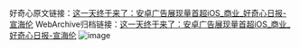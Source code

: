 好奇心原文链接：[这一天终于来了：安卓广告展现量首超iOS_商业_好奇心日报-宣海伦](https://www.qdaily.com/articles/6904.html)
WebArchive归档链接：[这一天终于来了：安卓广告展现量首超iOS_商业_好奇心日报-宣海伦](http://web.archive.org/web/20190623171505/https://www.qdaily.com/articles/6904.html)
![image](http://ww3.sinaimg.cn/large/007d5XDply1g3wb8cxoc9j30u05bphb6)